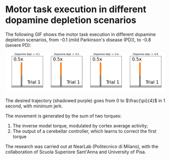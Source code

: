 # Motor task execution in different dopamine depletion scenarios
The following GIF shows the motor task execution in different dopamine depletion scenarios, from -0.1 (mild Parkinson's disease (PD)), to -0.8 (severe PD):

<p align="center">
  <img src="https://github.com/marcobiasizzo/multiarea_PD_motortask/blob/main/videos/motor_task.gif" width="1200" />
</p>

The desired trajectory (shadowed purple) goes from 0 to $\frac{\pi}{4}$ in 1 second, with minimum jerk.  

The movement is generated by the sum of two torques:
1. The inverse model torque, modulated by cortex average activity;
2. The output of a cerebellar controller, which learns to correct the first torque

The research was carried out at NearLab (Politecnico di Milano), with the collaboration of Scuola Superiore Sant'Anna and University of Pisa.
